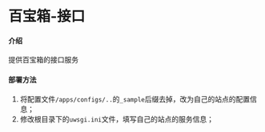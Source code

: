 # 百宝箱-接口

#### 介绍
提供百宝箱的接口服务

#### 部署方法

1.  将配置文件`/apps/configs/..`的`_sample`后缀去掉，改为自己的站点的配置信息；
2.  修改根目录下的`uwsgi.ini`文件，填写自己的站点的服务信息；


